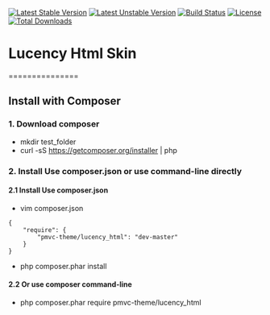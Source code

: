[![Latest Stable Version](https://poser.pugx.org/pmvc-theme/lucency_html/v/stable)](https://packagist.org/packages/pmvc-theme/lucency_html) 
[![Latest Unstable Version](https://poser.pugx.org/pmvc-theme/lucency_html/v/unstable)](https://packagist.org/packages/pmvc-theme/lucency_html) 
[![Build Status](https://travis-ci.org/pmvc-theme/lucency_html.svg?branch=master)](https://travis-ci.org/pmvc-theme/lucency_html)
[![License](https://poser.pugx.org/pmvc-theme/lucency_html/license)](https://packagist.org/packages/pmvc-theme/lucency_html)
[![Total Downloads](https://poser.pugx.org/pmvc-theme/lucency_html/downloads)](https://packagist.org/packages/pmvc-theme/lucency_html) 

# Lucency Html Skin 
===============

## Install with Composer
### 1. Download composer
   * mkdir test_folder
   * curl -sS https://getcomposer.org/installer | php

### 2. Install Use composer.json or use command-line directly
#### 2.1 Install Use composer.json
   * vim composer.json
```
{
    "require": {
        "pmvc-theme/lucency_html": "dev-master"
    }
}
```
   * php composer.phar install

#### 2.2 Or use composer command-line
   * php composer.phar require pmvc-theme/lucency_html

